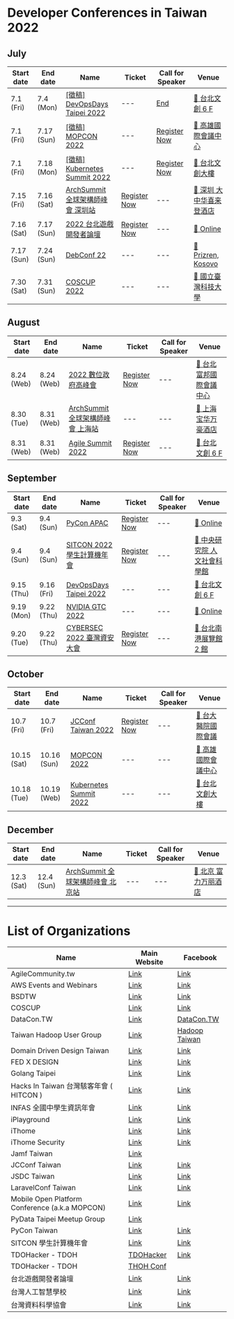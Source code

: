 # Developer Conferences in Taiwan 2022

## July

| Start date | End date | Name | Ticket | Call for Speaker | Venue |
| ---------- | -------- | ---- | ------ | ---------------- | ----- |
| 7.1 (Fri) | 7.4 (Mon) | [[徵稿] DevOpsDays Taipei 2022](https://devopsdays.tw/) | --- | [End](https://devopsdays.tw/2022/CFP/) | [🛵 台北文創 6 F](https://maps.google.com/?q=%E5%8F%B0%E5%8C%97%E6%96%87%E5%89%B5%206%20F)
 |7.1 (Fri) | 7.17 (Sun) | [[徵稿] MOPCON 2022](https://mopcon.org/) | --- | [Register Now](https://www.facebook.com/mopcon/posts/pfbid02uepLmyAmqb5Eddyhxwax4DPBkirunqAf2UYzCuSk2FDa18s5rUjnp5yxa1xWhuZFl?__cft__[0]=AZVoeIrQQVvOuC32cRAirLEHUbTDeK9Mc4uWQ0YyBQLmgKTvoiCIghEoW5SAzbhgSl9vLinWcVOFcizRF-6nGgVBxnIFOuXCpBSwZVtdvspy4I1nvXXglaVj_SolrV1_CpJADThg54FhAlxu74ylMbIFNRyUIgSNuMjogiOpPamFmUG5Jccq0HZh5xDVCBOpEsKW9_dzVquok11qCyYl0QKX&__tn__=%2CO%2CP-R) | [🛵 高雄國際會議中心](https://maps.google.com/?q=%E9%AB%98%E9%9B%84%E5%9C%8B%E9%9A%9B%E6%9C%83%E8%AD%B0%E4%B8%AD%E5%BF%83)
 |7.1 (Fri) | 7.18 (Mon) | [[徵稿] Kubernetes Summit 2022](https://k8s.ithome.com.tw/) | --- | [Register Now](https://k8s.ithome.com.tw/CFP) | [🛵 台北文創大樓](https://maps.google.com/?q=%E5%8F%B0%E5%8C%97%E6%96%87%E5%89%B5%E5%A4%A7%E6%A8%93)
 |7.15 (Fri) | 7.16 (Sat) | [ArchSummit 全球架構師峰會 深圳站](https://archsummit.infoq.cn/2022/shenzhen/schedule) | [Register Now](https://archsummit.infoq.cn/2022/shenzhen/apply) | --- | [🛫 深圳 大中华喜来登酒店](https://maps.google.com/?q=%E6%B7%B1%E5%9C%B3%20%E5%A4%A7%E4%B8%AD%E5%8D%8E%E5%96%9C%E6%9D%A5%E7%99%BB%E9%85%92%E5%BA%97)
 |7.16 (Sat) | 7.17 (Sun) | [2022 台北遊戲開發者論壇](https://2022.tgdf.tw/) | [Register Now](https://tgdf.kktix.cc/events/2022tgdf) | --- | [🛵 Online](https://maps.google.com/?q=Online)
 |7.17 (Sun) | 7.24 (Sun) | [DebConf 22](https://debconf22.debconf.org/) | --- | --- | [🛫 Prizren, Kosovo](https://maps.google.com/?q=Prizren,%20Kosovo)
 |7.30 (Sat) | 7.31 (Sun) | [COSCUP 2022](https://coscup.org/2022/zh-TW//) | --- | --- | [🛵 國立臺灣科技大學](https://maps.google.com/?q=%E5%9C%8B%E7%AB%8B%E8%87%BA%E7%81%A3%E7%A7%91%E6%8A%80%E5%A4%A7%E5%AD%B8) |

## August

| Start date | End date | Name | Ticket | Call for Speaker | Venue |
| ---------- | -------- | ---- | ------ | ---------------- | ----- |
| 8.24 (Web) | 8.24 (Web) | [2022 數位政府高峰會](https://egov.ithome.com.tw/) | [Register Now](https://event.ithome.com.tw/live/egov2022/index.html) | --- | [🛵 台北富邦國際會議中心](https://maps.google.com/?q=%E5%8F%B0%E5%8C%97%E5%AF%8C%E9%82%A6%E5%9C%8B%E9%9A%9B%E6%9C%83%E8%AD%B0%E4%B8%AD%E5%BF%83)
 |8.30 (Tue) | 8.31 (Web) | [ArchSummit 全球架構師峰會 上海站](https://archsummit.infoq.cn/2022/shanghai/schedule) | --- | --- | [🛫 上海 宝华万豪酒店](https://maps.google.com/?q=%E4%B8%8A%E6%B5%B7%20%E5%AE%9D%E5%8D%8E%E4%B8%87%E8%B1%AA%E9%85%92%E5%BA%97)
 |8.31 (Web) | 8.31 (Web) | [Agile Summit 2022](https://agile.ithome.com.tw/) | [Register Now](https://agile.ithome.com.tw/#linkTicket) | --- | [🛵 台北文創 6 F](https://maps.google.com/?q=%E5%8F%B0%E5%8C%97%E6%96%87%E5%89%B5%206%20F) |

## September

| Start date | End date | Name | Ticket | Call for Speaker | Venue |
| ---------- | -------- | ---- | ------ | ---------------- | ----- |
| 9.3 (Sat) | 9.4 (Sun) | [PyCon APAC](https://tw.pycon.org/) | [Register Now](https://tw.pycon.org/2022/zh-hant/registration/tickets) | --- | [🛵 Online](https://maps.google.com/?q=Online)
 |9.4 (Sun) | 9.4 (Sun) | [SITCON 2022 學生計算機年會](https://sitcon.org/2022/) | [Register Now](https://sitcon.org/2022/) | --- | [🛵 中央研究院 人文社會科學館](https://maps.google.com/?q=%E4%B8%AD%E5%A4%AE%E7%A0%94%E7%A9%B6%E9%99%A2%20%E4%BA%BA%E6%96%87%E7%A4%BE%E6%9C%83%E7%A7%91%E5%AD%B8%E9%A4%A8)
 |9.15 (Thu) | 9.16 (Fri) | [DevOpsDays Taipei 2022](https://devopsdays.tw/) | --- | --- | [🛵 台北文創 6 F](https://maps.google.com/?q=%E5%8F%B0%E5%8C%97%E6%96%87%E5%89%B5%206%20F)
 |9.19 (Mon) | 9.22 (Thu) | [NVIDIA GTC 2022](https://www.nvidia.com/zh-tw/gtc/) | --- | --- | [🛫 Online](https://maps.google.com/?q=Online)
 |9.20 (Tue) | 9.22 (Thu) | [CYBERSEC 2022 臺灣資安大會](https://cyber.ithome.com.tw/) | [Register Now](https://signupcybersec.ithome.com.tw/signup/2022) | --- | [🛵 台北南港展覽館 2 館](https://maps.google.com/?q=%E5%8F%B0%E5%8C%97%E5%8D%97%E6%B8%AF%E5%B1%95%E8%A6%BD%E9%A4%A8%202%20%E9%A4%A8) |

## October

| Start date | End date | Name | Ticket | Call for Speaker | Venue |
| ---------- | -------- | ---- | ------ | ---------------- | ----- |
| 10.7 (Fri) | 10.7 (Fri) | [JCConf Taiwan 2022](https://jcconf.tw/) | [Register Now](https://pretalx.com/jcconf-2022/cfp) | --- | [🛵 台大醫院國際會議](https://maps.google.com/?q=%E5%8F%B0%E5%A4%A7%E9%86%AB%E9%99%A2%E5%9C%8B%E9%9A%9B%E6%9C%83%E8%AD%B0)
 |10.15 (Sat) | 10.16 (Sun) | [MOPCON 2022](https://mopcon.org/) | --- | --- | [🛵 高雄國際會議中心](https://maps.google.com/?q=%E9%AB%98%E9%9B%84%E5%9C%8B%E9%9A%9B%E6%9C%83%E8%AD%B0%E4%B8%AD%E5%BF%83)
 |10.18 (Tue) | 10.19 (Web) | [Kubernetes Summit 2022](https://k8s.ithome.com.tw/) | --- | --- | [🛵 台北文創大樓](https://maps.google.com/?q=%E5%8F%B0%E5%8C%97%E6%96%87%E5%89%B5%E5%A4%A7%E6%A8%93) |

## December

| Start date | End date | Name | Ticket | Call for Speaker | Venue |
| ---------- | -------- | ---- | ------ | ---------------- | ----- |
| 12.3 (Sat) | 12.4 (Sun) | [ArchSummit 全球架構師峰會 北京站](https://archsummit.infoq.cn/2022/beijing) | --- | --- | [🛫 北京 富力万丽酒店](https://maps.google.com/?q=%E5%8C%97%E4%BA%AC%20%E5%AF%8C%E5%8A%9B%E4%B8%87%E4%B8%BD%E9%85%92%E5%BA%97) |

---

# List of Organizations

| Name | Main Website | Facebook |
| ---- | ------------ | -------- |
| AgileCommunity.tw | [Link](https://agilecommunity.tw/) | [Link](https://www.facebook.com/AgileCommunity.tw/)
 |AWS Events and Webinars | [Link](https://aws.amazon.com/events) | [Link](https://www.facebook.com/amazonwebservices)
 |BSDTW | [Link](https://bsdtw.org/) | [Link](https://www.facebook.com/BSDTW/)
 |COSCUP | [Link](https://coscup.org/) | [Link](https://www.facebook.com/coscup/)
 |DataCon.TW | [Link](https://datacon.tw/) | [DataCon.TW](https://zh-tw.facebook.com/datacon.tw/)
 |Taiwan Hadoop User Group | [Link](http://www.hadoop.tw/) | [Hadoop Taiwan](https://www.facebook.com/groups/hadoop.tw/)
 |Domain Driven Design Taiwan | [Link](https://www.ddd-tw.com/) | [Link](https://www.facebook.com/DDDCommunity.tw/)
 |FED X DESIGN | [Link](https://www.fed.tw/) | [Link](https://www.facebook.com/groups/f2e.tw/)
 |Golang Taipei | [Link](https://www.meetup.com/golang-taipei-meetup) | [Link](https://www.facebook.com/groups/269001993248363)
 |Hacks In Taiwan 台灣駭客年會 ( HITCON ) | [Link](https://hitcon.org/) | [Link](https://www.facebook.com/HITCON)
 |INFAS 全國中學生資訊年會 | [Link](https://infas.club/) | [Link](https://www.facebook.com/infas.club)
 |iPlayground | [Link](https://iplayground.io/) | [Link](https://www.facebook.com/theiPlayground)
 |iThome | [Link](https://www.ithome.com.tw/) | [Link](https://zh-tw.facebook.com/ithomeonline)
 |iThome Security | [Link](https://www.ithome.com.tw/) | [Link](https://zh-tw.facebook.com/ithomecyber)
 |Jamf Taiwan | [Link](https://twitter.com/JAMFSoftwareTW) | 
JCConf Taiwan | [Link](https://jcconf.tw/) | [Link](https://www.facebook.com/jcconf/)
 |JSDC Taiwan | [Link](https://jsdc.tw/) | [Link](https://www.facebook.com/JSDC.TW/)
 |LaravelConf Taiwan | [Link](https://laravelconf.tw/) | [Link](https://zh-tw.facebook.com/laravelconftw/)
 |Mobile Open Platform Conference (a.k.a MOPCON) | [Link](https://mopcon.org/) | [Link](https://zh-tw.facebook.com/mopcon/)
 |PyData Taipei Meetup Group | [Link](https://www.meetup.com/PyData-Taipei-Meetup-Group/) | 
PyCon Taiwan | [Link](https://tw.pycon.org) | [Link](https://zh-tw.facebook.com/pycontw/)
 |SITCON 學生計算機年會 | [Link](https://sitcon.org/) | [Link](https://sitcon.org/fb)
 |TDOHacker - TDOH | [TDOHacker](https://tdohacker.org/) | [Link](https://www.facebook.com/tdohacker)
 |TDOHacker - TDOH | [THOH Conf](https://tdoh-conf.online/) | 
台北遊戲開發者論壇 | [Link](https://tgdf.tw/) | [Link](https://www.facebook.com/TGDF.Official/)
 |台灣人工智慧學校 | [Link](https://aiacademy.tw/) | [Link](https://www.facebook.com/aiacademy.tw/)
 |台灣資料科學協會 | [Link](http://foundation.datasci.tw/) | [Link](https://www.facebook.com/twdsconf/) |

